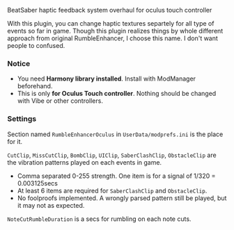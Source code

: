 BeatSaber haptic feedback system overhaul for oculus touch controller

With this plugin, you can change haptic textures separtely for all type of events so far in game.
Though this plugin realizes things by whole different approach from original RumbleEnhancer, I choose this name. I don't want people to confused.

### Notice

- You need **Harmony library installed**. Install with ModManager beforehand. 
- This is only **for Oculus Touch controller**. Nothing should be changed with Vibe or other controllers.


### Settings

Section named `RumbleEnhancerOculus` in `UserData/modprefs.ini` is the place for it.

`CutClip`, `MissCutClip`, `BombClip`, `UIClip`, `SaberClashClip`, `ObstacleClip` are the vibration patterns played on each events in game. 

- Comma separated 0-255 strength. One item is for a signal of 1/320 = 0.003125secs
- At least 6 items are required for `SaberClashClip` and `ObstacleClip`.
- No foolproofs implemented. A wrongly parsed pattern still be played, but it may not as expected.

`NoteCutRumbleDuration` is a secs for rumbling on each note cuts.
